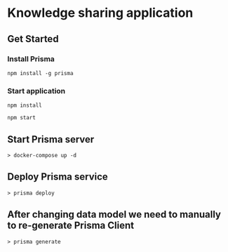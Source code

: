 # Knowledge sharing application

## Get Started

### Install Prisma
```
npm install -g prisma
```

### Start application

```
npm install

npm start
```

## Start Prisma server
    > docker-compose up -d

## Deploy Prisma service
    > prisma deploy 
    
## After changing data model we need to manually to re-generate Prisma Client
    > prisma generate